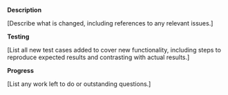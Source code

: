 **Description**

[Describe what is changed, including references to any relevant issues.]

**Testing**

[List all new test cases added to cover new functionality, including steps to reproduce expected results and contrasting with actual results.]

**Progress**

[List any work left to do or outstanding questions.]